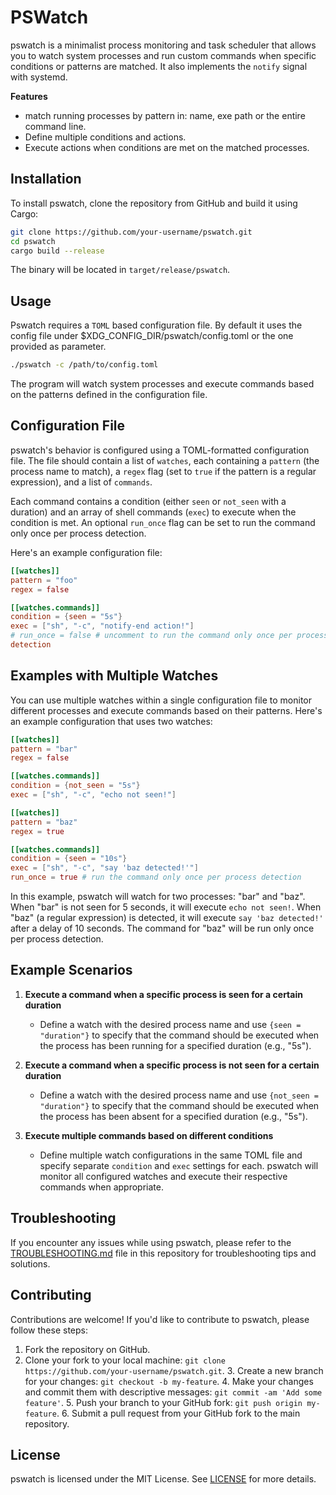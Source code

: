  # PSWatch 

pswatch is a minimalist process monitoring and task scheduler that allows you to
watch system processes and run custom commands when specific conditions or
patterns are matched. It also implements the `notify` signal with systemd.

**Features**
- match running processes by pattern in: name, exe path or the entire command line.
- Define multiple conditions and actions. 
- Execute actions when conditions are met on the matched processes.

## Installation

To install pswatch, clone the repository from GitHub and build it using
Cargo:

```sh
git clone https://github.com/your-username/pswatch.git
cd pswatch
cargo build --release
```

The binary will be located in `target/release/pswatch`.

## Usage

Pswatch requires a `TOML` based configuration file. By default it uses the
config file under $XDG_CONFIG_DIR/pswatch/config.toml or the one provided as
parameter.

```sh
./pswatch -c /path/to/config.toml
```

The program will watch system processes and execute commands based on the
patterns defined in the configuration file.

## Configuration File

pswatch's behavior is configured using a TOML-formatted configuration file.
The file should contain a list of `watches`, each containing a `pattern` (the
process name to match), a `regex` flag (set to `true` if the pattern is a
regular expression), and a list of `commands`.

Each command contains a condition (either `seen` or `not_seen` with a duration)
and an array of shell commands (`exec`) to execute when the condition is met. An
optional `run_once` flag can be set to run the command only once per process
detection.

Here's an example configuration file:

```toml
[[watches]]
pattern = "foo"
regex = false

[[watches.commands]]
condition = {seen = "5s"}
exec = ["sh", "-c", "notify-end action!"]
# run_once = false # uncomment to run the command only once per process
detection
```

## Examples with Multiple Watches

You can use multiple watches within a single configuration file to monitor
different processes and execute commands based on their patterns. Here's an
example configuration that uses two watches:

```toml
[[watches]]
pattern = "bar"
regex = false

[[watches.commands]]
condition = {not_seen = "5s"}
exec = ["sh", "-c", "echo not seen!"]

[[watches]]
pattern = "baz"
regex = true

[[watches.commands]]
condition = {seen = "10s"}
exec = ["sh", "-c", "say 'baz detected!'"]
run_once = true # run the command only once per process detection
```

In this example, pswatch will watch for two processes: "bar" and "baz". When
"bar" is not seen for 5 seconds, it will execute `echo not seen!`. When "baz" (a
regular expression) is detected, it will execute `say 'baz detected!'` after a
delay of 10 seconds. The command for "baz" will be run only once per process
detection.

## Example Scenarios

1. **Execute a command when a specific process is seen for a certain duration**
   - Define a watch with the desired process name and use `{seen = "duration"}` to specify that the command should be executed when the process has been running for a specified duration (e.g., "5s").

2. **Execute a command when a specific process is not seen for a certain duration**
   - Define a watch with the desired process name and use `{not_seen = "duration"}` to specify that the command should be executed when the process has been absent for a specified duration (e.g., "5s").

3. **Execute multiple commands based on different conditions**
   - Define multiple watch configurations in the same TOML file and specify separate `condition` and `exec` settings for each. pswatch will monitor all configured watches and execute their respective commands when appropriate.

## Troubleshooting

If you encounter any issues while using pswatch, please refer to the
[TROUBLESHOOTING.md](TROUBLESHOOTING.md) file in this repository for
troubleshooting tips and solutions.

## Contributing

Contributions are welcome! If you'd like to contribute to pswatch, please
follow these steps:

1. Fork the repository on GitHub.
2. Clone your fork to your local machine: `git clone
   https://github.com/your-username/pswatch.git`.
   3. Create a new branch for your changes: `git checkout -b my-feature`.
   4. Make your changes and commit them with descriptive messages: `git commit
      -am 'Add some feature'`.
      5. Push your branch to your GitHub fork: `git push origin my-feature`.
      6. Submit a pull request from your GitHub fork to the main repository.

## License

pswatch is licensed under the MIT License. See [LICENSE](LICENSE) for more
details.


